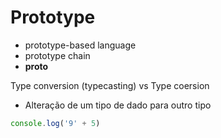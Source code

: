 # Prototype

* prototype-based language
* prototype chain
* __proto__

Type conversion (typecasting) vs Type coersion

* Alteração de um tipo de dado para outro tipo

```js
console.log('9' + 5)
```
